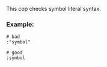 This cop checks symbol literal syntax.

### Example:

    # bad
    :"symbol"

    # good
    :symbol